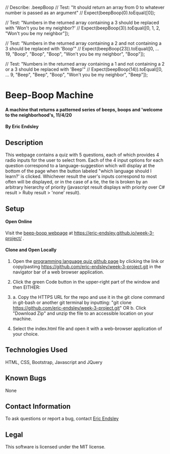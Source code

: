 
// Describe: .beepBoop
// Test: "It should return an array from 0 to whatever number is passed as an argument"
// Expect(beepBoop(0).toEqual([0]);

// Test: "Numbers in the returned array containing a 3 should be replaced with 'Won't you be my neighbor?'
// Expect(beepBoop(3)).toEqual([0, 1, 2, "Won't you be my neighbor"]);

// Test: "Numbers in the returned array containing a 2 and not containing a 3 should be replaced with 'Boop'"
// Expect(beepBoop(23)).toEqual([0, ... 19, "Boop", "Boop", "Boop", "Won't you be my neighbor", "Boop"]);

// Test: "Numbers in the returned array containing a 1 and not containing a 2 or a 3 should be replaced with 'Beep'"
// Expect(beepBoop(14)).toEqual([0, ... 9, "Beep", "Beep", "Boop", "Won't you be my neighbor", "Beep"]);

# Beep-Boop Machine

#### A machine that returns a patterned series of beeps, boops and 'welcome to the neighborhood's, 11/4/20

#### By Eric Endsley

## Description

This webpage contains a quiz with 5 questions, each of which provides 4 radio inputs for the user to select from. Each of the 4 input options for each question correspond to a language-suggestion which will display at the bottom of the page when the button labeled "which language should I learn?' is clicked. Whichever result the user's inputs correspond to most often will be displayed, or in the case of a tie, the tie is broken by an arbitrary hierarchy of priority (javascript result displays with priority over C# result > Ruby result > 'none' result).

## Setup

#### Open Online
Visit the [beep-boop webpage](https://eric-endsley.github.io/week-3-project/) at https://eric-endsley.github.io/week-3-project/ .

#### Clone and Open Locally
 1. Open the [programming language quiz github page](https://github.com/eric-endsley/week-3-project.git) by clicking the link or copy/pasting https://github.com/eric-endsley/week-3-project.git in the navigator bar of a web browser application.

 2. Click the green Code button in the upper-right part of the window and then EITHER:

 3. a. Copy the HTTPS URL for the repo and use it in the git clone command in git-bash or another git terminal by inputting: "git clone https://github.com/eric-endsley/week-3-project.git" OR b. Click "Download Zip" and unzip the file to an accessible location on your machine.

 4. Select the index.html file and open it with a web-browser application of your choice.

## Technologies Used

HTML, CSS, Bootstrap, Javascript and JQuery

## Known Bugs

None

## Contact Information

To ask questions or report a bug, contact [Eric Endsley](mailto:eric.endsley4@gmail.com)

## Legal

This software is licensed under the MIT license.